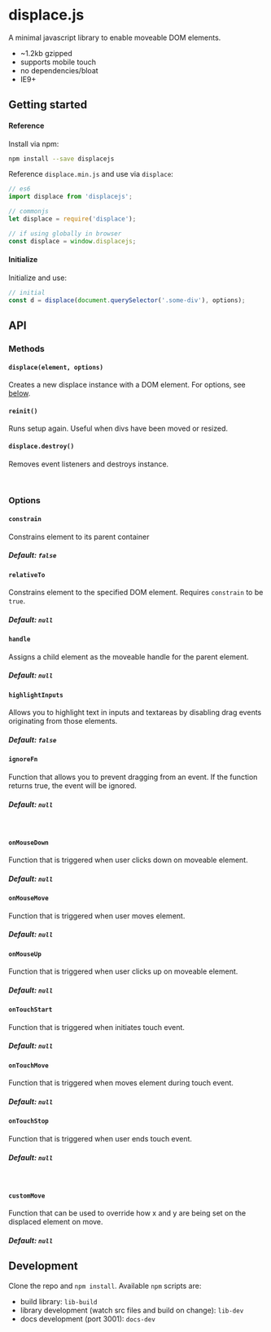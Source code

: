 <!--
TODO
- add eslint + prettier autofix
- update webpack
-->

# displace.js

A minimal javascript library to enable moveable DOM elements.
- ~1.2kb gzipped
- supports mobile touch
- no dependencies/bloat
- IE9+

## Getting started
#### Reference
Install via npm:

```sh
npm install --save displacejs
```

Reference `displace.min.js` and use via `displace`:
```javascript
// es6
import displace from 'displacejs';

// commonjs
let displace = require('displace');

// if using globally in browser
const displace = window.displacejs;
```

#### Initialize
Initialize and use:
```javascript
// initial
const d = displace(document.querySelector('.some-div'), options);
```

## API

### Methods
#### `displace(element, options)`
Creates a new displace instance with a DOM element. For options, see [below](#options).

#### `reinit()`
Runs setup again. Useful when divs have been moved or resized.

#### `displace.destroy()`
Removes event listeners and destroys instance.

<br>

### Options
#### `constrain`
Constrains element to its parent container
##### Default: `false`

#### `relativeTo`
Constrains element to the specified DOM element. Requires `constrain` to be `true`.
##### Default: `null`

#### `handle`
Assigns a child element as the moveable handle for the parent element.
##### Default: `null`

#### `highlightInputs`
Allows you to highlight text in inputs and textareas by disabling drag events originating from those elements.
##### Default: `false`

#### `ignoreFn`
Function that allows you to prevent dragging from an event. If the function returns true, the event will be ignored.
##### Default: `null`

<br>

#### `onMouseDown`
Function that is triggered when user clicks down on moveable element.
##### Default: `null`

#### `onMouseMove`
Function that is triggered when user moves element.
##### Default: `null`

#### `onMouseUp`
Function that is triggered when user clicks up on moveable element.
##### Default: `null`

#### `onTouchStart`
Function that is triggered when initiates touch event.
##### Default: `null`

#### `onTouchMove`
Function that is triggered when moves element during touch event.
##### Default: `null`

#### `onTouchStop`
Function that is triggered when user ends touch event.
##### Default: `null`

<br>

#### `customMove`
Function that can be used to override how x and y are being set on the displaced element on move.
##### Default: `null`

## Development
Clone the repo and `npm install`. Available `npm` scripts are:
- build library: `lib-build`
- library development (watch src files and build on change): `lib-dev`
- docs development (port 3001): `docs-dev`
